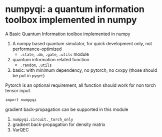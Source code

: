 # numpyqi: a quantum information toolbox implemented in numpy

A Basic Quantum Information toolbox implemented in numpy

1. A numpy based quantum simulator, for quick development only, not performance-optimized
   * `.state`, `.dm`, `.gate`, `.utils` module
2. quantum information related function
   * `.random`, `.utils`
3. basic: with minimum dependency, no pytorch, no cvxpy (those should be put in `pyqet`)

Pytorch is an optional requirement, all function should work for non torch tensor input.

```txt
import numpyqi
```

gradient back-propagation can be supported in this module

1. `numpyqi.circuit._torch_only`
2. gradient back-propagation for density matrix
3. VarQEC
